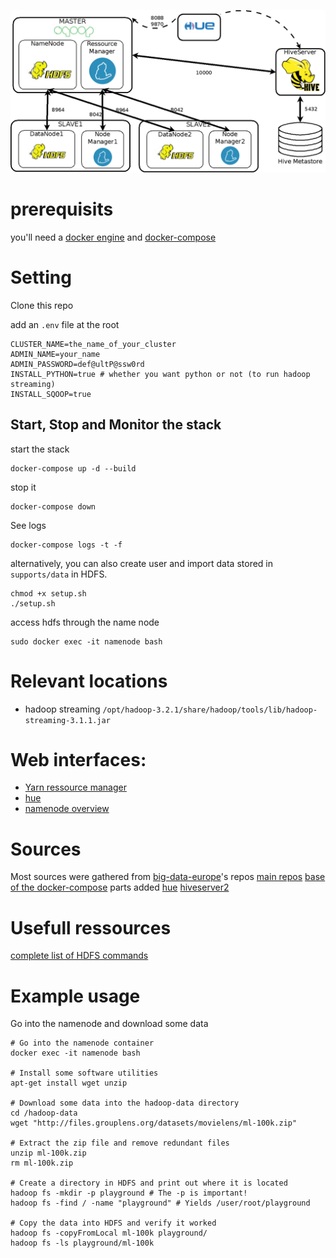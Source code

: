
![image](supports/figures/stack.png)

# prerequisits

you'll need a [docker engine](https://docs.docker.com/install/linux/docker-ce/ubuntu/) and [docker-compose](https://docs.docker.com/compose/)

# Setting

Clone this repo

add an `.env` file at the root

```
CLUSTER_NAME=the_name_of_your_cluster
ADMIN_NAME=your_name
ADMIN_PASSWORD=def@ultP@ssw0rd
INSTALL_PYTHON=true # whether you want python or not (to run hadoop streaming)
INSTALL_SQOOP=true
```

## Start, Stop and Monitor the stack
start the stack
```
docker-compose up -d --build
```

stop it

```
docker-compose down
```

See logs 

```
docker-compose logs -t -f
```

alternatively, you can also create user and import data stored in `supports/data` in HDFS. 

```
chmod +x setup.sh
./setup.sh
``` 

access hdfs through the name node
```
sudo docker exec -it namenode bash
```

# Relevant locations

- hadoop streaming `/opt/hadoop-3.2.1/share/hadoop/tools/lib/hadoop-streaming-3.1.1.jar`

# Web interfaces: 
- [Yarn ressource manager](http://localhost:8088)
- [hue](http://localhost:8000)
- [namenode overview](http://localhost:9870)

# Sources
Most sources were gathered from [big-data-europe](https://www.big-data-europe.eu/)'s repos
[main repos](https://hub.docker.com/r/bde2020)
[base of the docker-compose](https://github.com/big-data-europe/docker-hadoop/blob/master/docker-compose.yml)
parts added
[hue](https://hub.docker.com/r/gethue/hue)
[hiveserver2](https://hub.docker.com/r/bde2020/hive/)

# Usefull ressources
[complete list of HDFS commands](https://hadoop.apache.org/docs/current/hadoop-project-dist/hadoop-common/FileSystemShell.html)

# Example usage
Go into the namenode and download some data
```
# Go into the namenode container
docker exec -it namenode bash

# Install some software utilities
apt-get install wget unzip

# Download some data into the hadoop-data directory
cd /hadoop-data
wget "http://files.grouplens.org/datasets/movielens/ml-100k.zip"

# Extract the zip file and remove redundant files
unzip ml-100k.zip
rm ml-100k.zip

# Create a directory in HDFS and print out where it is located
hadoop fs -mkdir -p playground # The -p is important!
hadoop fs -find / -name "playground" # Yields /user/root/playground

# Copy the data into HDFS and verify it worked
hadoop fs -copyFromLocal ml-100k playground/
hadoop fs -ls playground/ml-100k
```